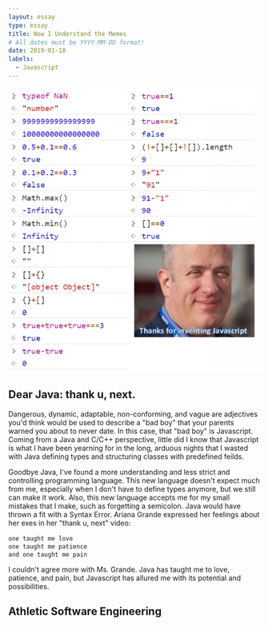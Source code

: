 ```yaml
---
layout: essay
type: essay
title: Now I Understand the Memes
# All dates must be YYYY-MM-DD format!
date: 2019-01-18
labels:
  - Javascript
---
```


<img class="ui left floated image" src="../images/javascriptmeme.png">

##  Dear Java: thank u, next. 

Dangerous, dynamic, adaptable, non-conforming, and vague are adjectives you'd think would be used to describe a "bad boy" that your parents warned you about to never date. In this case, that "bad boy" is Javascript. Coming from a Java and C/C++ perspective, little did I know that Javascript is what I have been yearning for in the long, arduous nights that I wasted with Java defining types and structuring classes with predefined feilds. 

Goodbye Java, I've found a more understanding and less strict and controlling programming language. This new language doesn't expect much from me, especially when I don't have to define types anymore, but we still can make it work. Also, this new language accepts me for my small mistakes that I make, such as forgetting a semicolon. Java would have thrown a fit with a Syntax Error. Ariana Grande expressed her feelings about her exes in her "thank u, next" video: 

```
one taught me love
one taught me patience
and one taught me pain
```

I couldn't agree more with Ms. Grande. Java has taught me to love, patience, and pain, but Javascript has allured me with its potential and possibilities. 



## Athletic Software Engineering


